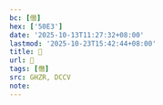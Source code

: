 ```yaml
---
bc: [僣]
hex: ['50E3']
date: '2025-10-13T11:27:32+08:00'
lastmod: '2025-10-23T15:42:44+08:00'
title: 󰘏
url: 󰘏
tags: [僭]
src: GHZR, DCCV
note:
---
```

